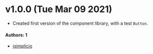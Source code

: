 # v1.0.0 (Tue Mar 09 2021)

- Created first version of the component library, with a test `Button`.

#### Authors: 1

- [jsimplicio](https://github.com/jsimplicio)